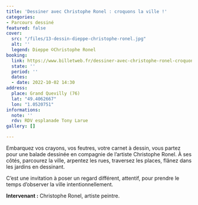 ```yaml
---
title: 'Dessiner avec Christophe Ronel : croquons la ville !'
categories:
- Parcours dessiné
featured: false
cover:
  src: "/files/13-dessin-dieppe-christophe-ronel.jpg"
  alt: ''
  legend: Dieppe ©Christophe Ronel
booking:
  link: https://www.billetweb.fr/dessiner-avec-christophe-ronel-croquons-la-ville
  state: ''
  period: ''
  dates:
  - date: 2022-10-02 14:30
address:
  place: Grand Quevilly (76)
  lat: "49.4062667"
  lon: "1.0520751"
informations:
  note: ''
  rdv: RDV esplanade Tony Larue
gallery: []

---
```

Embarquez vos crayons, vos feutres, votre carnet à dessin, vous partez pour une balade dessinée en compagnie de l’artiste Christophe Ronel. À ses côtés, parcourez la ville, arpentez les rues, traversez les places, flânez dans les jardins en dessinant.

C’est une invitation à poser un regard différent, attentif, pour prendre le temps d’observer la ville intentionnellement.

**Intervenant :** Christophe Ronel, artiste peintre.
